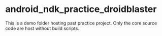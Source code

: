 # android_ndk_practice_droidblaster
This is a demo folder hosting past practice project. Only the core source code are host without build scripts.
